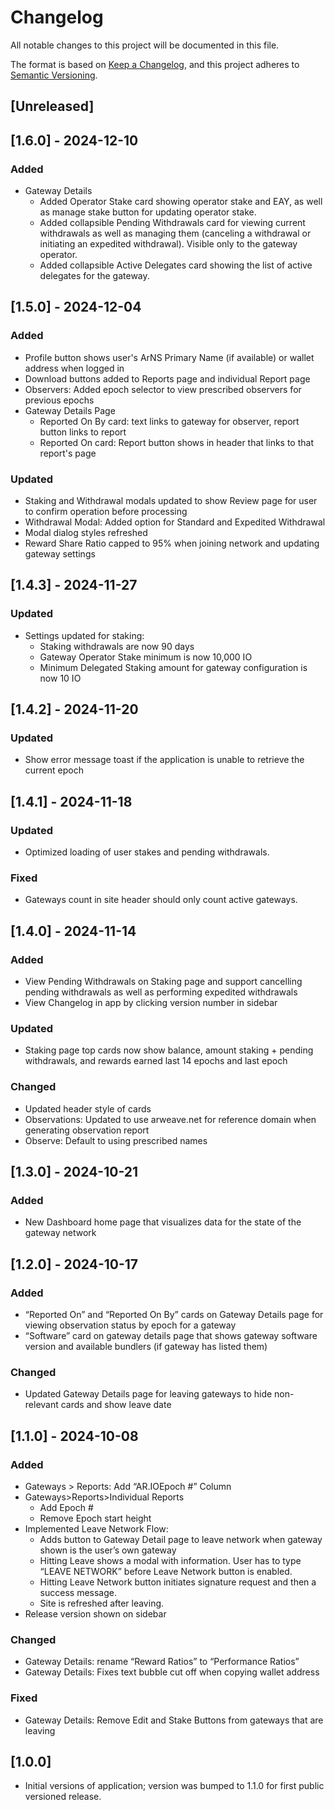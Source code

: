 # Changelog

All notable changes to this project will be documented in this file.

The format is based on [Keep a Changelog](https://keepachangelog.com/en/1.1.0/),
and this project adheres to [Semantic Versioning](https://semver.org/spec/v2.0.0.html).

## [Unreleased]

## [1.6.0] - 2024-12-10

### Added 

* Gateway Details
  * Added Operator Stake card showing operator stake and EAY, as well as manage stake button for updating operator stake.
  * Added collapsible Pending Withdrawals card for viewing current withdrawals as well as managing 
  them (canceling a withdrawal or initiating an expedited withdrawal). Visible only to the gateway operator.
  * Added collapsible Active Delegates card showing the list of active delegates for the gateway.

## [1.5.0] - 2024-12-04

### Added 

* Profile button shows user's ArNS Primary Name (if available) or wallet address when logged in
* Download buttons added to Reports page and individual Report page 
* Observers: Added epoch selector to view prescribed observers for previous epochs
* Gateway Details Page
  * Reported On By card: text links to gateway for observer, report button links to report 
  * Reported On card: Report button shows in header that links to that report's page 

### Updated

* Staking and Withdrawal modals updated to show Review page for user to confirm operation before processing
* Withdrawal Modal: Added option for Standard and Expedited Withdrawal
* Modal dialog styles refreshed
* Reward Share Ratio capped to 95% when joining network and updating gateway settings 

## [1.4.3] - 2024-11-27

### Updated

* Settings updated for staking:
  * Staking withdrawals are now 90 days
  * Gateway Operator Stake minimum is now 10,000 IO
  * Minimum Delegated Staking amount for gateway configuration is now 10 IO

## [1.4.2] - 2024-11-20

### Updated

* Show error message toast if the application is unable to retrieve the current epoch

## [1.4.1] - 2024-11-18

### Updated

* Optimized loading of user stakes and pending withdrawals. 

### Fixed

* Gateways count in site header should only count active gateways.

## [1.4.0] - 2024-11-14

### Added

* View Pending Withdrawals on Staking page and support cancelling pending withdrawals as well as performing expedited withdrawals
* View Changelog in app by clicking version number in sidebar

### Updated

* Staking page top cards now show balance, amount staking + pending withdrawals, and rewards earned last 14 epochs and last epoch

### Changed

* Updated header style of cards
* Observations: Updated to use arweave.net for reference domain when generating observation report
* Observe: Default to using prescribed names 

## [1.3.0] - 2024-10-21

### Added

* New Dashboard home page that visualizes data for the state of the gateway network 

## [1.2.0] - 2024-10-17

### Added

* “Reported On” and “Reported On By” cards on Gateway Details page for viewing observation status by epoch for a gateway
* “Software” card on gateway details page that shows gateway software version and available bundlers (if gateway has listed them)

### Changed

* Updated Gateway Details page for leaving gateways to hide non-relevant cards and show leave date


## [1.1.0] - 2024-10-08

### Added

* Gateways > Reports: Add “AR.IOEpoch #” Column
* Gateways>Reports>Individual Reports
  * Add Epoch #
  * Remove Epoch start height
* Implemented Leave Network Flow:
  * Adds button to Gateway Detail page to leave network when gateway shown is the user’s own gateway
  * Hitting Leave shows a modal with information. User has to type “LEAVE NETWORK” before Leave Network button is enabled.
  * Hitting Leave Network button initiates signature request and then a success message.
  * Site is refreshed after leaving.
* Release version shown on sidebar


### Changed

* Gateway Details: rename “Reward Ratios” to “Performance Ratios”
* Gateway Details: Fixes text bubble cut off when copying wallet address

### Fixed

* Gateway Details: Remove Edit and Stake Buttons from gateways that are leaving

## [1.0.0]

* Initial versions of application; version was bumped to 1.1.0 for first public versioned release. 
